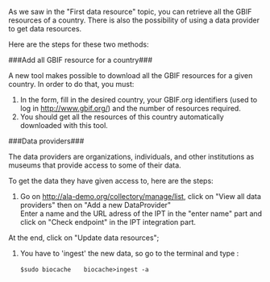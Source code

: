 As we saw in the "First data resource" topic, you can retrieve all the GBIF resources of a country.
There is also the possibility of using a data provider to get data resources.

Here are the steps for these two methods:

###Add all GBIF resource for a country###

A new tool makes possible to download all the GBIF resources for a given country. In order to do that, you must:

1. In the form, fill in the desired country, your GBIF.org identifiers (used to log in http://www.gbif.org/) and the number of resources required.
1. You should get all the resources of this country automatically downloaded with this tool.

###Data providers###

The data providers are organizations, individuals, and other institutions as museums that provide access to some of their data.

To get the data they have given access to, here are the steps:

1. Go on http://ala-demo.org/collectory/manage/list, click on "View all data providers" then on "Add a new DataProvider"   
Enter a name and the URL adress of the IPT in the "enter name" part and click on "Check endpoint" in the IPT integration part.   

At the end, click on "Update data resources";

1. You have to 'ingest' the new data, so go to the terminal and type :  

	``$sudo biocache   ``
	``biocache>ingest -a ``